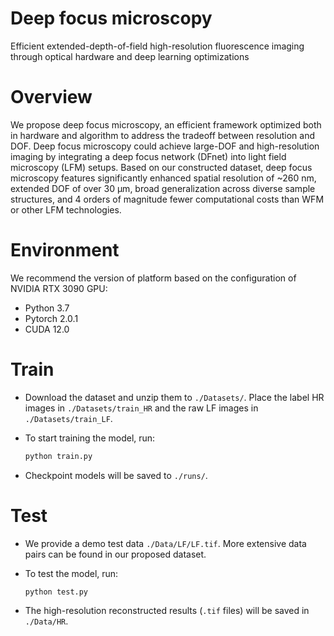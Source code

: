 # Deep focus microscopy

Efficient extended-depth-of-field high-resolution fluorescence imaging through optical hardware and deep learning optimizations

# Overview

We propose deep focus microscopy, an efficient framework optimized both in hardware and algorithm to address the tradeoff between resolution and DOF. Deep focus microscopy could achieve large-DOF and high-resolution imaging by integrating a deep focus network (DFnet) into light field microscopy (LFM) setups. Based on our constructed dataset, deep focus microscopy features significantly enhanced spatial resolution of ~260 nm, extended DOF of over 30 μm, broad generalization across diverse sample structures, and 4 orders of magnitude fewer computational costs than WFM or other LFM technologies.

# Environment

We recommend the version of platform based on the configuration of NVIDIA RTX 3090 GPU:

- Python 3.7
- Pytorch 2.0.1
- CUDA  12.0

# Train

- Download the dataset and unzip them to ```./Datasets/```. Place the label HR images in ```./Datasets/train_HR``` and the raw LF images in ```./Datasets/train_LF```.

- To start training the model, run:

  ```python
  python train.py
  ```

- Checkpoint models will be saved to `./runs/`.

# Test

- We provide a demo test data `./Data/LF/LF.tif`. More extensive data pairs can be found in our proposed dataset.

- To test the model, run:

  ```python
  python test.py
  ```

- The high-resolution reconstructed results (`.tif` files) will be saved in `./Data/HR`.
